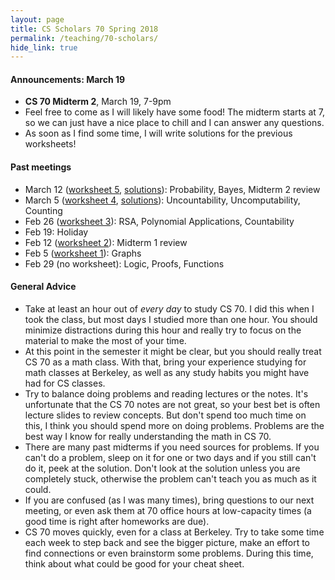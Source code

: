 ```yaml
---
layout: page
title: CS Scholars 70 Spring 2018
permalink: /teaching/70-scholars/
hide_link: true
---
```


#### Announcements: March 19

- **CS 70 Midterm 2**, March 19, 7-9pm
- Feel free to come as I will likely have some food! The midterm starts at 7, so we can just have a nice place to chill and I can answer any questions.
- As soon as I find some time, I will write solutions for the previous worksheets!

<!--
- [Attendance](https://goo.gl/forms/Ls2zJdqSKTRJKG1Q2)
-->

#### Past meetings

- March 12 ([worksheet 5](ws5.pdf), [solutions](ws5-sol.pdf)): Probability, Bayes, Midterm 2 review
- March 5 ([worksheet 4](ws4.pdf), [solutions](ws4-sol.pdf)): Uncountability, Uncomputability, Counting
- Feb 26 ([worksheet 3](ws3.pdf)): RSA, Polynomial Applications, Countability
- Feb 19: Holiday
- Feb 12 ([worksheet 2](ws2.pdf)): Midterm 1 review
- Feb 5 ([worksheet 1](ws1.pdf)): Graphs
- Feb 29 (no worksheet): Logic, Proofs, Functions

#### General Advice
- Take at least an hour out of _every day_ to study CS 70. I did this when I took the class, but most days I studied more than one hour. You should minimize distractions during this hour and really try to focus on the material to make the most of your time.
- At this point in the semester it might be clear, but you should really treat CS 70 as a math class. With that, bring your experience studying for math classes
at Berkeley, as well as any study habits you might have had for CS classes.
- Try to balance doing problems and reading lectures or the notes. It's unfortunate that the CS 70 notes are not great, so your best bet is often lecture slides
to review concepts. But don't spend too much time on this, I think you should spend more on doing problems. Problems are the best way I know for really understanding the math in CS 70.
- There are many past midterms if you need sources for problems. If you can't do a problem, sleep on it for one or two days and if you still can't do it, peek at the solution. Don't look at the solution unless you are completely stuck, otherwise the problem can't teach you as much as it could.
- If you are confused (as I was many times), bring questions to our next meeting, or even ask them at 70 office hours at low-capacity times (a good time is right after homeworks are due).
- CS 70 moves quickly, even for a class at Berkeley. Try to take some time each week to step back and see the
bigger picture, make an effort to find connections or even brainstorm some problems. During this time, think about what could be good for your cheat sheet.
